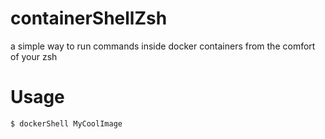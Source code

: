 # containerShellZsh

a simple way to run commands inside docker containers from the comfort of your zsh

# Usage

```bash
$ dockerShell MyCoolImage
```
